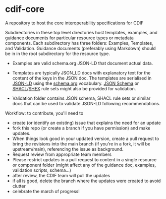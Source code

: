 # cdif-core
A repository to host the core interoperability specifications for CDIF


Subdirectories in these top level directories host templates, examples, and guidance documents for particular resource types or metadata components. Each subdirectory has three folders: Examples, Templates, and Validation. Guidance documents (preferably using Markdown) should be in in the root subdirectory for the resource type.

- Examples are valid schema.org JSON-LD that document actual data.

- Templates are typically JSON_LD docs with explanatory text for the content of the keys in the JSON doc. The templates are  serialised in [JSON-LD](https://www.w3.org/TR/json-ld11/) using the [schema.org](https://schema.org/) vocabulary. [JSON Schema](https://json-schema.org/specification) or [SHACL](https://www.w3.org/TR/shacl/)/[SHEX](https://github.com/shexSpec/shex/wiki/ShEx) rule sets might also be provided for validation. 

- Validation folder contains JSON schema, SHACL rule sets or similar docs that can be used to validate JSON-LD following recommendations.

Workflow:
to contribute, you'll need to 
- create (or identify an existing) issue that explains the need for an update
- fork this repo (or create a branch if you have permission) and make updates. 
- When things look good in your updated version, create a pull request to bring the revisions into the main branch (if you're in a fork, it will be upstream/main), referencing the issue as background.
- Request review from appropriate team members
- Please restrict updates in a pull request to content in a single resource or component folder (might affect any of the guidance doc, examples, validation scripts, schema...)
- after review, the CDIF team will pull the updates
- if all is good, delete the branch where the updates were created to avoid clutter
- celebrate the march of progress!



